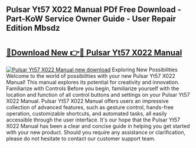 ## Pulsar Yt57 X022 Manual PDf Free Download - Part-KoW Service Owner Guide - User Repair Edition Mbsdz

# <h2><a href="http://cf24631.oget.top/?id=Pulsar+Yt57+X022+Manual">🔗Download New 👉🔴 Pulsar Yt57 X022 Manual</a></h2>

[![Pulsar Yt57 X022 Manual new download](https://i.imgur.com/5g1atiW.png)](http://cf24631.oget.top/?id=Pulsar+Yt57+X022+Manual)
Exploring New Possibilities Welcome to the world of possibilities with your new Pulsar Yt57 X022 Manual! This manual explores its potential for creativity and innovation. Familiarize with Controls Before you begin, familiarize yourself with the location and function of all control buttons and settings on your Pulsar Yt57 X022 Manual. Pulsar Yt57 X022 Manual offers users an impressive collection of advanced features, such as gesture control, hands-free operation, customizable shortcuts, and automated tasks, all easily accessible through the user interface. It's our hope that the Pulsar Yt57 X022 Manual has been a clear and concise guide in helping you get started with your new product. Should you require any assistance or clarification, please do not hesitate to contact our customer support team.
